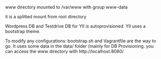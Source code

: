 www directory mounted to /var/www with group www-data

it is a splitted mount from root directory

Wordpress DB and Testdrive DB for YII is autoprovisioned. YII uses a bootstrap theme.



To modify any configurations: bootstrap.sh and Vagrantfile are the way to go. It uses some data in the data/ folder (mainly for DB Provisioning.
you can access the www directory with http://localhost:8080/
